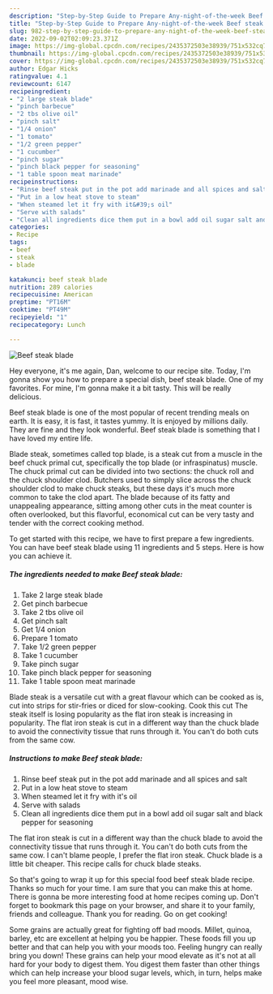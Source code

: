 ```yaml
---
description: "Step-by-Step Guide to Prepare Any-night-of-the-week Beef steak blade"
title: "Step-by-Step Guide to Prepare Any-night-of-the-week Beef steak blade"
slug: 982-step-by-step-guide-to-prepare-any-night-of-the-week-beef-steak-blade
date: 2022-09-02T02:09:23.371Z
image: https://img-global.cpcdn.com/recipes/2435372503e38939/751x532cq70/beef-steak-blade-recipe-main-photo.jpg
thumbnail: https://img-global.cpcdn.com/recipes/2435372503e38939/751x532cq70/beef-steak-blade-recipe-main-photo.jpg
cover: https://img-global.cpcdn.com/recipes/2435372503e38939/751x532cq70/beef-steak-blade-recipe-main-photo.jpg
author: Edgar Hicks
ratingvalue: 4.1
reviewcount: 6147
recipeingredient:
- "2 large steak blade"
- "pinch barbecue"
- "2 tbs olive oil"
- "pinch salt"
- "1/4 onion"
- "1 tomato"
- "1/2 green pepper"
- "1 cucumber"
- "pinch sugar"
- "pinch black pepper for seasoning"
- "1 table spoon meat marinade"
recipeinstructions:
- "Rinse beef steak put in the pot add marinade and all spices and salt"
- "Put in a low heat stove to steam"
- "When steamed let it fry with it&#39;s oil"
- "Serve with salads"
- "Clean all ingredients dice them put in a bowl add oil sugar salt and black pepper for seasoning"
categories:
- Recipe
tags:
- beef
- steak
- blade

katakunci: beef steak blade 
nutrition: 289 calories
recipecuisine: American
preptime: "PT16M"
cooktime: "PT49M"
recipeyield: "1"
recipecategory: Lunch

---
```



![Beef steak blade](https://img-global.cpcdn.com/recipes/2435372503e38939/751x532cq70/beef-steak-blade-recipe-main-photo.jpg)

Hey everyone, it's me again, Dan, welcome to our recipe site. Today, I'm gonna show you how to prepare a special dish, beef steak blade. One of my favorites. For mine, I'm gonna make it a bit tasty. This will be really delicious.

Beef steak blade is one of the most popular of recent trending meals on earth. It is easy, it is fast, it tastes yummy. It is enjoyed by millions daily. They are fine and they look wonderful. Beef steak blade is something that I have loved my entire life.

Blade steak, sometimes called top blade, is a steak cut from a muscle in the beef chuck primal cut, specifically the top blade (or infraspinatus) muscle. The chuck primal cut can be divided into two sections: the chuck roll and the chuck shoulder clod. Butchers used to simply slice across the chuck shoulder clod to make chuck steaks, but these days it&#39;s much more common to take the clod apart. The blade because of its fatty and unappealing appearance, sitting among other cuts in the meat counter is often overlooked, but this flavorful, economical cut can be very tasty and tender with the correct cooking method.


To get started with this recipe, we have to first prepare a few ingredients. You can have beef steak blade using 11 ingredients and 5 steps. Here is how you can achieve it.

<!--inarticleads1-->

##### The ingredients needed to make Beef steak blade:

1. Take 2 large steak blade
1. Get pinch barbecue
1. Take 2 tbs olive oil
1. Get pinch salt
1. Get 1/4 onion
1. Prepare 1 tomato
1. Take 1/2 green pepper
1. Take 1 cucumber
1. Take pinch sugar
1. Take pinch black pepper for seasoning
1. Take 1 table spoon meat marinade


Blade steak is a versatile cut with a great flavour which can be cooked as is, cut into strips for stir-fries or diced for slow-cooking. Cook this cut The steak itself is losing popularity as the flat iron steak is increasing in popularity. The flat iron steak is cut in a different way than the chuck blade to avoid the connectivity tissue that runs through it. You can&#39;t do both cuts from the same cow. 

<!--inarticleads2-->

##### Instructions to make Beef steak blade:

1. Rinse beef steak put in the pot add marinade and all spices and salt
1. Put in a low heat stove to steam
1. When steamed let it fry with it&#39;s oil
1. Serve with salads
1. Clean all ingredients dice them put in a bowl add oil sugar salt and black pepper for seasoning


The flat iron steak is cut in a different way than the chuck blade to avoid the connectivity tissue that runs through it. You can&#39;t do both cuts from the same cow. I can&#39;t blame people, I prefer the flat iron steak. Chuck blade is a little bit cheaper. This recipe calls for chuck blade steaks. 

So that's going to wrap it up for this special food beef steak blade recipe. Thanks so much for your time. I am sure that you can make this at home. There is gonna be more interesting food at home recipes coming up. Don't forget to bookmark this page on your browser, and share it to your family, friends and colleague. Thank you for reading. Go on get cooking!

Some grains are actually great for fighting off bad moods. Millet, quinoa, barley, etc are excellent at helping you be happier. These foods fill you up better and that can help you with your moods too. Feeling hungry can really bring you down! These grains can help your mood elevate as it's not at all hard for your body to digest them. You digest them faster than other things which can help increase your blood sugar levels, which, in turn, helps make you feel more pleasant, mood wise.
